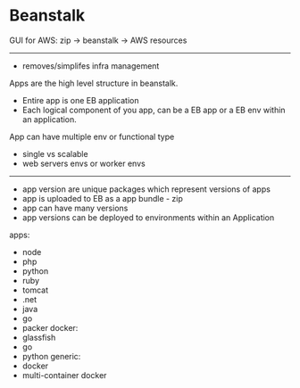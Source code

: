 # Beanstalk

GUI for AWS:
zip -> beanstalk -> AWS resources

----

* removes/simplifes infra management

Apps are the high level structure in beanstalk.

- Entire app is one EB application
- Each logical component of you app, can be a EB app or a EB env within an application.

App can have multiple env or functional type
* single vs scalable
* web servers envs or worker envs

----

* app version are unique packages which represent versions of apps
* app is uploaded to EB as a app bundle - zip
* app can have many versions
* app versions can be deployed to environments within an Application

apps:
* node
* php
* python
* ruby
* tomcat
* .net
* java
* go
* packer
docker:
* glassfish
* go
* python
generic:
* docker
* multi-container docker
